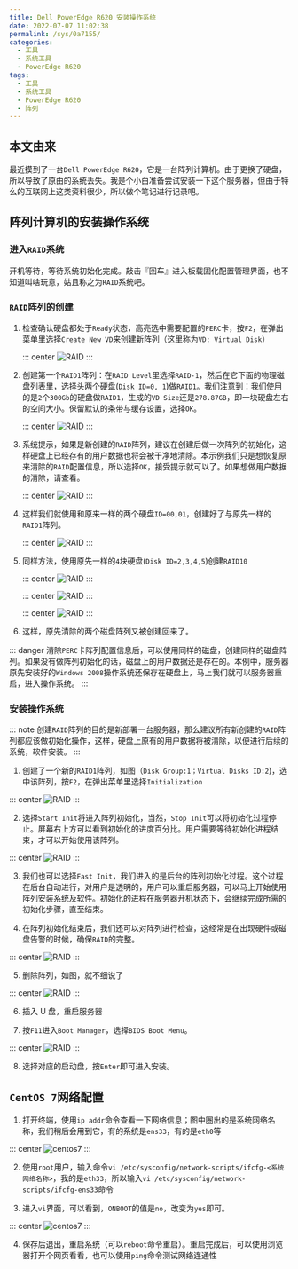 ```yaml
---
title: Dell PowerEdge R620 安装操作系统
date: 2022-07-07 11:02:38
permalink: /sys/0a7155/
categories:
  - 工具
  - 系统工具
  - PowerEdge R620
tags:
  - 工具
  - 系统工具
  - PowerEdge R620
  - 阵列
---
```


## 本文由来

最近摸到了一台`Dell PowerEdge R620`，它是一台阵列计算机。由于更换了硬盘，所以导致了原由的系统丢失。我是个小白准备尝试安装一下这个服务器，但由于特么的互联网上这类资料很少，所以做个笔记进行记录吧。

<!-- more -->

<InArticleAdsense
    data-ad-client="ca-pub-1725717718088510"
    data-ad-slot="7426219401">
</InArticleAdsense>

## 阵列计算机的安装操作系统

### 进入`RAID`系统

开机等待，等待系统初始化完成。敲击『回车』进入板载固化配置管理界面，也不知道叫啥玩意，姑且称之为`RAID`系统吧。

### `RAID`阵列的创建

1. 检查确认硬盘都处于`Ready`状态，高亮选中需要配置的`PERC`卡，按`F2`，在弹出菜单里选择`Create New VD`来创建新阵列（这里称为`VD: Virtual Disk`）

   ::: center
   ![RAID](https://cdn.jsdelivr.net/gh/xingcxb/blog_img@blog1/工具/系统工具/PowerEdge%20R620/1.png)
   :::

2. 创建第一个`RAID1`阵列：在`RAID Level`里选择`RAID-1`，然后在它下面的物理磁盘列表里，选择头两个硬盘(`Disk ID=0, 1`)做`RAID1`。我们注意到：我们使用的是`2`个`300Gb`的硬盘做`RAID1`，生成的`VD Size`还是`278.87GB`，即一块硬盘左右的空间大小。保留默认的条带与缓存设置，选择`OK`。

   ::: center
   ![RAID](https://cdn.jsdelivr.net/gh/xingcxb/blog_img@blog1/工具/系统工具/PowerEdge%20R620/2.png)
   :::

3. 系统提示，如果是新创建的`RAID`阵列，建议在创建后做一次阵列的初始化，这样硬盘上已经存有的用户数据也将会被干净地清除。本示例我们只是想恢复原来清除的`RAID`配置信息，所以选择`OK`，接受提示就可以了。如果想做用户数据的清除，请查看。

   ::: center
   ![RAID](https://cdn.jsdelivr.net/gh/xingcxb/blog_img@blog1/工具/系统工具/PowerEdge%20R620/3.png)
   :::

4. 这样我们就使用和原来一样的两个硬盘`ID=00,01`，创建好了与原先一样的`RAID1`阵列。

   ::: center
   ![RAID](https://cdn.jsdelivr.net/gh/xingcxb/blog_img@blog1/工具/系统工具/PowerEdge%20R620/4.png)
   :::

5. 同样方法，使用原先一样的`4`块硬盘(`Disk ID=2,3,4,5`)创建`RAID10`

   ::: center
   ![RAID](https://cdn.jsdelivr.net/gh/xingcxb/blog_img@blog1/工具/系统工具/PowerEdge%20R620/5.png)
   :::

   ::: center
   ![RAID](https://cdn.jsdelivr.net/gh/xingcxb/blog_img@blog1/工具/系统工具/PowerEdge%20R620/6.png)
   :::

   ::: center
   ![RAID](https://cdn.jsdelivr.net/gh/xingcxb/blog_img@blog1/工具/系统工具/PowerEdge%20R620/7.png)
   :::

6. 这样，原先清除的两个磁盘阵列又被创建回来了。

::: danger
清除`PERC`卡阵列配置信息后，可以使用同样的磁盘，创建同样的磁盘阵列。如果没有做阵列初始化的话，磁盘上的用户数据还是存在的。本例中，服务器原先安装好的`Windows 2008`操作系统还保存在硬盘上，马上我们就可以服务器重启，进入操作系统。
:::

### 安装操作系统

::: note
创建`RAID`阵列的目的是新部署一台服务器，那么建议所有新创建的`RAID`阵列都应该做初始化操作，这样，硬盘上原有的用户数据将被清除，以便进行后续的系统，软件安装。
:::

1. 创建了一个新的`RAID1`阵列，如图（`Disk Group:1；Virtual Disks ID:2`)，选中该阵列，按`F2`，在弹出菜单里选择`Initialization`

::: center
![RAID](https://cdn.jsdelivr.net/gh/xingcxb/blog_img@blog1/工具/系统工具/PowerEdge%20R620/8.png)
:::

2. 选择`Start Init`将进入阵列初始化，当然，`Stop Init`可以将初始化过程停止。屏幕右上方可以看到初始化的进度百分比。用户需要等待初始化进程结束，才可以开始使用该阵列。

::: center
![RAID](https://cdn.jsdelivr.net/gh/xingcxb/blog_img@blog1/工具/系统工具/PowerEdge%20R620/9.png)
:::

3. 我们也可以选择`Fast Init`，我们进入的是后台的阵列初始化过程。这个过程在后台自动进行，对用户是透明的，用户可以重启服务器，可以马上开始使用阵列安装系统及软件。初始化的进程在服务器开机状态下，会继续完成所需的初始化步骤，直至结束。

4. 在阵列初始化结束后，我们还可以对阵列进行检查，这经常是在出现硬件或磁盘告警的时候，确保`RAID`的完整。

::: center
![RAID](https://cdn.jsdelivr.net/gh/xingcxb/blog_img@blog1/工具/系统工具/PowerEdge%20R620/10.png)
:::

5. 删除阵列，如图，就不细说了

::: center
![RAID](https://cdn.jsdelivr.net/gh/xingcxb/blog_img@blog1/工具/系统工具/PowerEdge%20R620/11.png)
:::

6. 插入 U 盘，重启服务器

7. 按`F11`进入`Boot Manager`，选择`BIOS Boot Menu`。

::: center
![RAID](https://cdn.jsdelivr.net/gh/xingcxb/blog_img@blog1/工具/系统工具/PowerEdge%20R620/12.jpg)
:::

8. 选择对应的启动盘，按`Enter`即可进入安装。

## `CentOS 7`网络配置

1. 打开终端，使用`ip addr`命令查看一下网络信息；图中圈出的是系统网络名称，我们稍后会用到它，有的系统是`ens33`，有的是`eth0`等

::: center
![centos7](https://cdn.jsdelivr.net/gh/xingcxb/blog_img@blog1/工具/系统工具/PowerEdge%20R620/13.png)
:::

2. 使用`root`用户，输入命令`vi /etc/sysconfig/network-scripts/ifcfg-<系统网络名称>`，我的是`eth33`，所以输入`vi /etc/sysconfig/network-scripts/ifcfg-ens33`命令

3. 进入`vi`界面，可以看到，`ONBOOT`的值是`no`，改变为`yes`即可。

::: center
![centos7](https://cdn.jsdelivr.net/gh/xingcxb/blog_img@blog1/工具/系统工具/PowerEdge%20R620/14.png)
:::

4. 保存后退出，重启系统（可以`reboot`命令重启）。重启完成后，可以使用浏览器打开个网页看看，也可以使用`ping`命令测试网络连通性
